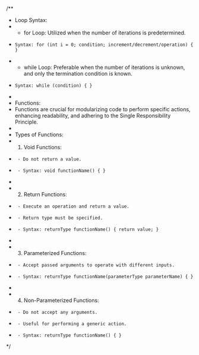 /**
 * Loop Syntax:
 *   - for Loop: Utilized when the number of iterations is predetermined.
 *     Syntax: for (int i = 0; condition; increment/decrement/operation) { }
 *   - while Loop: Preferable when the number of iterations is unknown, and only the termination condition is known.
 *     Syntax: while (condition) { }
 *
 * Functions:
 *   Functions are crucial for modularizing code to perform specific actions, enhancing readability, and adhering to the Single Responsibility Principle.
 *
 * Types of Functions:
 *   1. Void Functions:
 *      - Do not return a value.
 *      - Syntax: void functionName() { }
 *
 *   2. Return Functions:
 *      - Execute an operation and return a value.
 *      - Return type must be specified.
 *      - Syntax: returnType functionName() { return value; }
 *
 *   3. Parameterized Functions:
 *      - Accept passed arguments to operate with different inputs.
 *      - Syntax: returnType functionName(parameterType parameterName) { }
 *
 *   4. Non-Parameterized Functions:
 *      - Do not accept any arguments.
 *      - Useful for performing a generic action.
 *      - Syntax: returnType functionName() { }
 */
